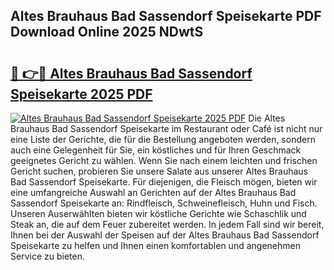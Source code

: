 ## Altes Brauhaus Bad Sassendorf Speisekarte PDF Download Online 2025 NDwtS

# <h2><a href="http://gc8rmg1.nevu.top/?p=Altes+Brauhaus+Bad+Sassendorf+Speisekarte">🔗 👉🔴 Altes Brauhaus Bad Sassendorf Speisekarte 2025 PDF</a></h2>

[![Altes Brauhaus Bad Sassendorf Speisekarte 2025 PDF](https://i.imgur.com/dBaPXMq.png)](http://gc8rmg1.nevu.top/?p=Altes+Brauhaus+Bad+Sassendorf+Speisekarte)
Die Altes Brauhaus Bad Sassendorf Speisekarte im Restaurant oder Café ist nicht nur eine Liste der Gerichte, die für die Bestellung angeboten werden, sondern auch eine Gelegenheit für Sie, ein köstliches und für Ihren Geschmack geeignetes Gericht zu wählen. Wenn Sie nach einem leichten und frischen Gericht suchen, probieren Sie unsere Salate aus unserer Altes Brauhaus Bad Sassendorf Speisekarte. Für diejenigen, die Fleisch mögen, bieten wir eine umfangreiche Auswahl an Gerichten auf der Altes Brauhaus Bad Sassendorf Speisekarte an: Rindfleisch, Schweinefleisch, Huhn und Fisch. Unseren Auserwählten bieten wir köstliche Gerichte wie Schaschlik und Steak an, die auf dem Feuer zubereitet werden. In jedem Fall sind wir bereit, Ihnen bei der Auswahl der Speisen auf der Altes Brauhaus Bad Sassendorf Speisekarte zu helfen und Ihnen einen komfortablen und angenehmen Service zu bieten.
